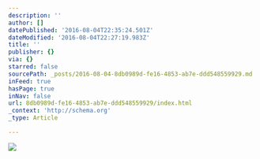 ```yaml
---
description: ''
author: []
datePublished: '2016-08-04T22:35:24.501Z'
dateModified: '2016-08-04T22:27:19.983Z'
title: ''
publisher: {}
via: {}
starred: false
sourcePath: _posts/2016-08-04-8db0989d-fe16-4853-ab7e-ddd548559929.md
inFeed: true
hasPage: true
inNav: false
url: 8db0989d-fe16-4853-ab7e-ddd548559929/index.html
_context: 'http://schema.org'
_type: Article

---
```

![](https://the-grid-user-content.s3-us-west-2.amazonaws.com/f08d79ea-1632-4cfd-a09b-5465cd1c4b15.jpg)